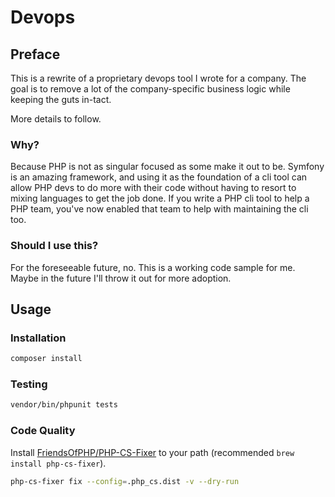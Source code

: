 # Devops

## Preface
This is a rewrite of a proprietary devops tool I wrote for a company. The goal is to remove a lot of the company-specific business logic while keeping the guts in-tact.

More details to follow.


### Why?
Because PHP is not as singular focused as some make it out to be. Symfony is an amazing framework, and using it as the foundation of a cli tool can allow PHP devs to do more with their code without having to resort to mixing languages to get the job done. If you write a PHP cli tool to help a PHP team, you've now enabled that team to help with maintaining the cli too.

### Should I use this?
For the foreseeable future, no. This is a working code sample for me. Maybe in the future I'll throw it out for more adoption.

## Usage

### Installation
```bash
composer install
```

### Testing
```bash
vendor/bin/phpunit tests
```

### Code Quality
Install [FriendsOfPHP/PHP-CS-Fixer](https://github.com/FriendsOfPHP/PHP-CS-Fixer) to your path (recommended `brew install php-cs-fixer`).

```bash
php-cs-fixer fix --config=.php_cs.dist -v --dry-run
```
